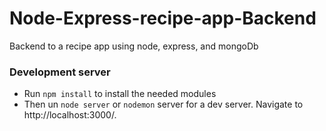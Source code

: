 # Node-Express-recipe-app-Backend

Backend to a recipe app using node, express, and mongoDb

### Development server

- Run `npm install` to install the needed modules
- Then un `node server` or `nodemon` server for a dev server. Navigate to http://localhost:3000/.
